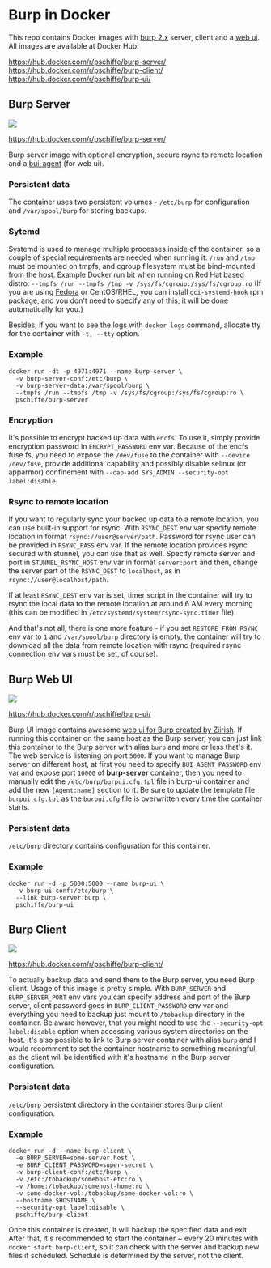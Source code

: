 # Burp in Docker

This repo contains Docker images with [burp 2.x](http://burp.grke.org/) server, client and a [web ui](https://git.ziirish.me/ziirish/burp-ui). All images are available at Docker Hub:

https://hub.docker.com/r/pschiffe/burp-server/  
https://hub.docker.com/r/pschiffe/burp-client/  
https://hub.docker.com/r/pschiffe/burp-ui/  

## Burp Server

[![](https://images.microbadger.com/badges/image/pschiffe/burp-server.svg)](https://microbadger.com/images/pschiffe/burp-server "Get your own image badge on microbadger.com")

https://hub.docker.com/r/pschiffe/burp-server/

Burp server image with optional encryption, secure rsync to remote location and a [bui-agent](https://burp-ui.readthedocs.io/en/latest/buiagent.html) (for web ui).

### Persistent data

The container uses two persistent volumes - `/etc/burp` for configuration and `/var/spool/burp` for storing backups.

### Sytemd

Systemd is used to manage multiple processes inside of the container, so a couple of special requirements are needed when running it: `/run` and `/tmp` must be mounted on tmpfs, and cgroup filesystem must be bind-mounted from the host. Example Docker run bit when running on Red Hat based distro: `--tmpfs /run --tmpfs /tmp -v /sys/fs/cgroup:/sys/fs/cgroup:ro` (If you are using [Fedora](https://getfedora.org/) or CentOS/RHEL, you can install `oci-systemd-hook` rpm package, and you don't need to specify any of this, it will be done automatically for you.)

Besides, if you want to see the logs with `docker logs` command, allocate tty for the container with `-t, --tty` option.

### Example

```
docker run -dt -p 4971:4971 --name burp-server \
  -v burp-server-conf:/etc/burp \
  -v burp-server-data:/var/spool/burp \
  --tmpfs /run --tmpfs /tmp -v /sys/fs/cgroup:/sys/fs/cgroup:ro \
  pschiffe/burp-server
```

### Encryption

It's possible to encrypt backed up data with `encfs`. To use it, simply provide encryption password in `ENCRYPT_PASSWORD` env var. Because of the encfs fuse fs, you need to expose the `/dev/fuse` to the container with `--device /dev/fuse`, provide additional capability and possibly disable selinux (or apparmor) confinement with `--cap-add SYS_ADMIN --security-opt label:disable`.

### Rsync to remote location

If you want to regularly sync your backed up data to a remote location, you can use built-in support for rsync. With `RSYNC_DEST` env var specify remote location in format `rsync://user@server/path`. Password for rsync user can be provided in `RSYNC_PASS` env var. If the remote location provides rsync secured with stunnel, you can use that as well. Specify remote server and port in `STUNNEL_RSYNC_HOST` env var in format `server:port` and then, change the server part of the `RSYNC_DEST` to `localhost`, as in `rsync://user@localhost/path`.

If at least `RSYNC_DEST` env var is set, timer script in the container will try to rsync the local data to the remote location at around 6 AM every morning (this can be modified in `/etc/systemd/system/rsync-sync.timer` file).

And that's not all, there is one more feature - if you set `RESTORE_FROM_RSYNC` env var to `1` and `/var/spool/burp` directory is empty, the container will try to download all the data from remote location with rsync (required rsync connection env vars must be set, of course).

## Burp Web UI

[![](https://images.microbadger.com/badges/image/pschiffe/burp-ui.svg)](https://microbadger.com/images/pschiffe/burp-ui "Get your own image badge on microbadger.com")

https://hub.docker.com/r/pschiffe/burp-ui/

Burp UI image contains awesome [web ui for Burp created by Ziirish](https://git.ziirish.me/ziirish/burp-ui). If running this container on the same host as the Burp server, you can just link this container to the Burp server with alias `burp` and more or less that's it. The web service is listening on port `5000`. If you want to manage Burp server on different host, at first you need to specify `BUI_AGENT_PASSWORD` env var and expose port `10000` of **burp-server** container, then you need to manually edit the `/etc/burp/burpui.cfg.tpl` file in burp-ui container and add the new `[Agent:name]` section to it. Be sure to update the template file `burpui.cfg.tpl` as the `burpui.cfg` file is overwritten every time the container starts.

### Persistent data

`/etc/burp` directory contains configuration for this container.

### Example

```
docker run -d -p 5000:5000 --name burp-ui \
  -v burp-ui-conf:/etc/burp \
  --link burp-server:burp \
  pschiffe/burp-ui
```

## Burp Client

[![](https://images.microbadger.com/badges/image/pschiffe/burp-client.svg)](https://microbadger.com/images/pschiffe/burp-client "Get your own image badge on microbadger.clientcom")

https://hub.docker.com/r/pschiffe/burp-client/

To actually backup data and send them to the Burp server, you need Burp client. Usage of this image is pretty simple. With `BURP_SERVER` and `BURP_SERVER_PORT` env vars you can specify address and port of the Burp server, client password goes in `BURP_CLIENT_PASSWORD` env var and everything you need to backup just mount to `/tobackup` directory in the container. Be aware however, that you might need to use the `--security-opt label:disable` option when accessing various system directories on the host. It's also possible to link to Burp server container with alias `burp` and I would recomment to set the container hostname to something meaningful, as the client will be identified with it's hostname in the Burp server configuration.

### Persistent data

`/etc/burp` persistent directory in the container stores Burp client configuration.

### Example

```
docker run -d --name burp-client \
  -e BURP_SERVER=some-server.host \
  -e BURP_CLIENT_PASSWORD=super-secret \
  -v burp-client-conf:/etc/burp \
  -v /etc:/tobackup/somehost-etc:ro \
  -v /home:/tobackup/somehost-home:ro \
  -v some-docker-vol:/tobackup/some-docker-vol:ro \
  --hostname $HOSTNAME \
  --security-opt label:disable \
  pschiffe/burp-client
```

Once this container is created, it will backup the specified data and exit. After that, it's recommended to start the container ~ every 20 minutes with `docker start burp-client`, so it can check with the server and backup new files if scheduled. Schedule is determined by the server, not the client.
